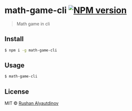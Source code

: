 # math-game-cli [![NPM version][npm-image]][npm-url]

> Math game in cli

## Install

```sh
$ npm i -g math-game-cli
```

## Usage

```sh
$ math-game-cli
```

## License

MIT © [Rushan Alyautdinov](https://github.com/akgondber)

[npm-image]: https://img.shields.io/npm/v/math-game-cli.svg?style=flat
[npm-url]: https://npmjs.org/package/math-game-cli
